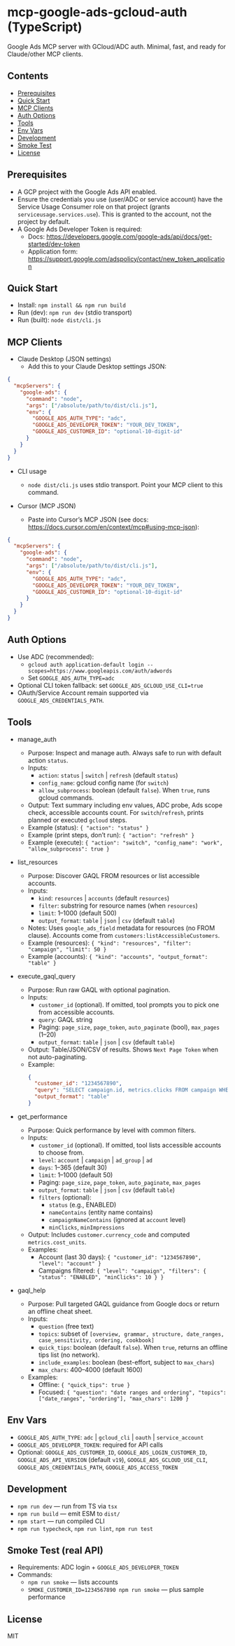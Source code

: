 # mcp-google-ads-gcloud-auth (TypeScript)

Google Ads MCP server with GCloud/ADC auth. Minimal, fast, and ready for Claude/other MCP clients.

## Contents
- [Prerequisites](#prerequisites)
- [Quick Start](#quick-start)
- [MCP Clients](#mcp-clients)
- [Auth Options](#auth-options)
- [Tools](#tools)
- [Env Vars](#env-vars)
- [Development](#development)
- [Smoke Test](#smoke-test)
- [License](#license)

## Prerequisites
- A GCP project with the Google Ads API enabled.
- Ensure the credentials you use (user/ADC or service account) have the Service Usage Consumer role on that project (grants `serviceusage.services.use`). This is granted to the account, not the project by default.
- A Google Ads Developer Token is required:
  - Docs: https://developers.google.com/google-ads/api/docs/get-started/dev-token
  - Application form: https://support.google.com/adspolicy/contact/new_token_application

## Quick Start
- Install: `npm install && npm run build`
- Run (dev): `npm run dev` (stdio transport)
- Run (built): `node dist/cli.js`

## MCP Clients
- Claude Desktop (JSON settings)
  - Add this to your Claude Desktop settings JSON:
```json
{
  "mcpServers": {
    "google-ads": {
      "command": "node",
      "args": ["/absolute/path/to/dist/cli.js"],
      "env": {
        "GOOGLE_ADS_AUTH_TYPE": "adc",
        "GOOGLE_ADS_DEVELOPER_TOKEN": "YOUR_DEV_TOKEN",
        "GOOGLE_ADS_CUSTOMER_ID": "optional-10-digit-id"
      }
    }
  }
}
```
- CLI usage
  - `node dist/cli.js` uses stdio transport. Point your MCP client to this command.

- Cursor (MCP JSON)
  - Paste into Cursor’s MCP JSON (see docs: https://docs.cursor.com/en/context/mcp#using-mcp-json):
```json
{
  "mcpServers": {
    "google-ads": {
      "command": "node",
      "args": ["/absolute/path/to/dist/cli.js"],
      "env": {
        "GOOGLE_ADS_AUTH_TYPE": "adc",
        "GOOGLE_ADS_DEVELOPER_TOKEN": "YOUR_DEV_TOKEN",
        "GOOGLE_ADS_CUSTOMER_ID": "optional-10-digit-id"
      }
    }
  }
}
```

## Auth Options
- Use ADC (recommended):
  - `gcloud auth application-default login --scopes=https://www.googleapis.com/auth/adwords`
  - Set `GOOGLE_ADS_AUTH_TYPE=adc`
- Optional CLI token fallback: set `GOOGLE_ADS_GCLOUD_USE_CLI=true`
- OAuth/Service Account remain supported via `GOOGLE_ADS_CREDENTIALS_PATH`.

## Tools

- manage_auth
  - Purpose: Inspect and manage auth. Always safe to run with default action `status`.
  - Inputs:
    - `action`: `status` | `switch` | `refresh` (default `status`)
    - `config_name`: gcloud config name (for `switch`)
    - `allow_subprocess`: boolean (default `false`). When `true`, runs gcloud commands.
  - Output: Text summary including env values, ADC probe, Ads scope check, accessible accounts count. For `switch`/`refresh`, prints planned or executed `gcloud` steps.
  - Example (status): `{ "action": "status" }`
  - Example (print steps, don’t run): `{ "action": "refresh" }`
  - Example (execute): `{ "action": "switch", "config_name": "work", "allow_subprocess": true }`

- list_resources
  - Purpose: Discover GAQL FROM resources or list accessible accounts.
  - Inputs:
    - `kind`: `resources` | `accounts` (default `resources`)
    - `filter`: substring for resource names (when `resources`)
    - `limit`: 1–1000 (default 500)
    - `output_format`: `table` | `json` | `csv` (default `table`)
  - Notes: Uses `google_ads_field` metadata for resources (no FROM clause). Accounts come from `customers:listAccessibleCustomers`.
  - Example (resources): `{ "kind": "resources", "filter": "campaign", "limit": 50 }`
  - Example (accounts): `{ "kind": "accounts", "output_format": "table" }`

- execute_gaql_query
  - Purpose: Run raw GAQL with optional pagination.
  - Inputs:
    - `customer_id` (optional). If omitted, tool prompts you to pick one from accessible accounts.
    - `query`: GAQL string
    - Paging: `page_size`, `page_token`, `auto_paginate` (bool), `max_pages` (1–20)
    - `output_format`: `table` | `json` | `csv` (default `table`)
  - Output: Table/JSON/CSV of results. Shows `Next Page Token` when not auto-paginating.
  - Example:
    ```json
    {
      "customer_id": "1234567890",
      "query": "SELECT campaign.id, metrics.clicks FROM campaign WHERE segments.date DURING LAST_30_DAYS LIMIT 10",
      "output_format": "table"
    }
    ```

- get_performance
  - Purpose: Quick performance by level with common filters.
  - Inputs:
    - `customer_id` (optional). If omitted, tool lists accessible accounts to choose from.
    - `level`: `account` | `campaign` | `ad_group` | `ad`
    - `days`: 1–365 (default 30)
    - `limit`: 1–1000 (default 50)
    - Paging: `page_size`, `page_token`, `auto_paginate`, `max_pages`
    - `output_format`: `table` | `json` | `csv` (default `table`)
    - `filters` (optional):
      - `status` (e.g., ENABLED)
      - `nameContains` (entity name contains)
      - `campaignNameContains` (ignored at `account` level)
      - `minClicks`, `minImpressions`
  - Output: Includes `customer.currency_code` and computed `metrics.cost_units`.
  - Examples:
    - Account (last 30 days): `{ "customer_id": "1234567890", "level": "account" }`
    - Campaigns filtered: `{ "level": "campaign", "filters": { "status": "ENABLED", "minClicks": 10 } }`

- gaql_help
  - Purpose: Pull targeted GAQL guidance from Google docs or return an offline cheat sheet.
  - Inputs:
    - `question` (free text)
    - `topics`: subset of `[overview, grammar, structure, date_ranges, case_sensitivity, ordering, cookbook]`
    - `quick_tips`: boolean (default `false`). When `true`, returns an offline tips list (no network).
    - `include_examples`: boolean (best-effort, subject to `max_chars`)
    - `max_chars`: 400–4000 (default 1600)
  - Examples:
    - Offline: `{ "quick_tips": true }`
    - Focused: `{ "question": "date ranges and ordering", "topics": ["date_ranges", "ordering"], "max_chars": 1200 }`

## Env Vars
- `GOOGLE_ADS_AUTH_TYPE`: `adc` | `gcloud_cli` | `oauth` | `service_account`
- `GOOGLE_ADS_DEVELOPER_TOKEN`: required for API calls
- Optional: `GOOGLE_ADS_CUSTOMER_ID`, `GOOGLE_ADS_LOGIN_CUSTOMER_ID`, `GOOGLE_ADS_API_VERSION` (default `v19`), `GOOGLE_ADS_GCLOUD_USE_CLI`, `GOOGLE_ADS_CREDENTIALS_PATH`, `GOOGLE_ADS_ACCESS_TOKEN`

## Development
- `npm run dev` — run from TS via `tsx`
- `npm run build` — emit ESM to `dist/`
- `npm start` — run compiled CLI
- `npm run typecheck`, `npm run lint`, `npm run test`

## Smoke Test (real API)
- Requirements: ADC login + `GOOGLE_ADS_DEVELOPER_TOKEN`
- Commands:
  - `npm run smoke` — lists accounts
  - `SMOKE_CUSTOMER_ID=1234567890 npm run smoke` — plus sample performance

## License
MIT
